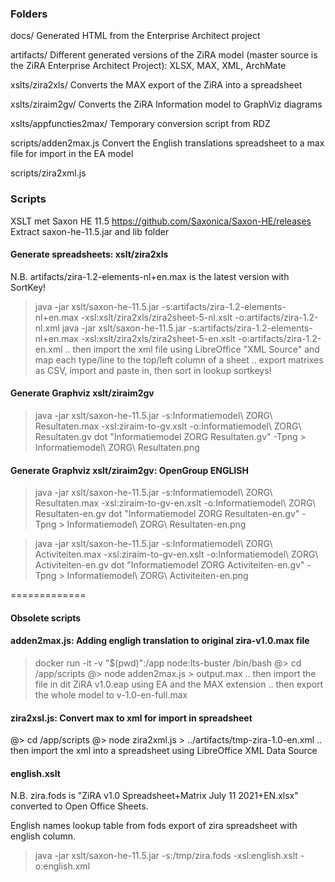 
### Folders

docs/ Generated HTML from the Enterprise Architect project

artifacts/ Different generated versions of the ZiRA model (master source is the ZiRA Enterprise Architect Project): XLSX, MAX, XML, ArchMate

xslts/zira2xls/ Converts the MAX export of the ZiRA into a spreadsheet

xslts/ziraim2gv/ Converts the ZiRA Information model to GraphViz diagrams

xslts/appfuncties2max/ Temporary conversion script from RDZ

scripts/adden2max.js Convert the English translations spreadsheet to a max file for import in the EA model 

scripts/zira2xml.js

### Scripts

XSLT met Saxon HE 11.5 https://github.com/Saxonica/Saxon-HE/releases
Extract saxon-he-11.5.jar and lib folder

#### Generate spreadsheets: xslt/zira2xls

N.B. artifacts/zira-1.2-elements-nl+en.max is the latest version with SortKey!

> java -jar xslt/saxon-he-11.5.jar -s:artifacts/zira-1.2-elements-nl+en.max -xsl:xslt/zira2xls/zira2sheet-5-nl.xslt -o:artifacts/zira-1.2-nl.xml
> java -jar xslt/saxon-he-11.5.jar -s:artifacts/zira-1.2-elements-nl+en.max -xsl:xslt/zira2xls/zira2sheet-5-en.xslt -o:artifacts/zira-1.2-en.xml
.. then import the xml file using LibreOffice "XML Source" and map each type/line to the top/left column of a sheet
.. export matrixes as CSV, import and paste in, then sort in lookup sortkeys!

#### Generate Graphviz xslt/ziraim2gv

> java -jar xslt/saxon-he-11.5.jar -s:Informatiemodel\ ZORG\ Resultaten.max -xsl:ziraim-to-gv.xslt -o:Informatiemodel\ ZORG\ Resultaten.gv
> dot "Informatiemodel ZORG Resultaten.gv" -Tpng > Informatiemodel\ ZORG\ Resultaten.png

#### Generate Graphviz xslt/ziraim2gv: OpenGroup ENGLISH

> java -jar xslt/saxon-he-11.5.jar -s:Informatiemodel\ ZORG\ Resultaten.max -xsl:ziraim-to-gv-en.xslt -o:Informatiemodel\ ZORG\ Resultaten-en.gv
> dot "Informatiemodel ZORG Resultaten-en.gv" -Tpng > Informatiemodel\ ZORG\ Resultaten-en.png

> java -jar xslt/saxon-he-11.5.jar -s:Informatiemodel\ ZORG\ Activiteiten.max -xsl:ziraim-to-gv-en.xslt -o:Informatiemodel\ ZORG\ Activiteiten-en.gv
> dot "Informatiemodel ZORG Activiteiten-en.gv" -Tpng > Informatiemodel\ ZORG\ Activiteiten-en.png

=============

#### Obsolete scripts

#### adden2max.js: Adding engligh translation to original zira-v1.0.max file

> docker run -it -v "$(pwd)":/app node:lts-buster /bin/bash
@> cd /app/scripts
@> node adden2max.js > output.max
.. then import the file in dit ZiRA v1.0.eap using EA and the MAX extension
.. then export the whole model to v-1.0-en-full.max

#### zira2xsl.js: Convert max to xml for import in spreadsheet

@> cd /app/scripts
@> node zira2xml.js > ../artifacts/tmp-zira-1.0-en.xml
.. then import the xml into a spreadsheet using LibreOffice XML Data Source

#### english.xslt

N.B. zira.fods is "ZiRA v1.0 Spreadsheet+Matrix July 11 2021+EN.xlsx" converted to Open Office Sheets.

English names lookup table from fods export of zira spreadsheet with english column.
> java -jar xslt/saxon-he-11.5.jar -s:/tmp/zira.fods -xsl:english.xslt -o:english.xml 
